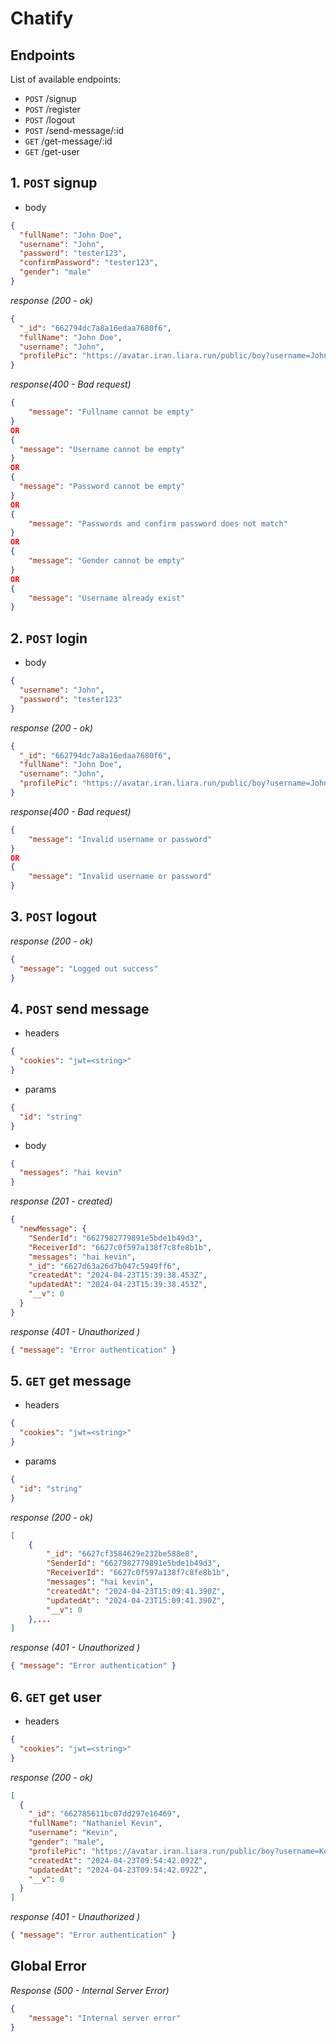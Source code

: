 # Chatify

## Endpoints

List of available endpoints:

- `POST` /signup
- `POST` /register
- `POST` /logout
- `POST` /send-message/:id
- `GET` /get-message/:id
- `GET` /get-user

## 1. `POST` signup

- body

```json
{
  "fullName": "John Doe",
  "username": "John",
  "password": "tester123",
  "confirmPassword": "tester123",
  "gender": "male"
}
```

_response (200 - ok)_

```json
{
  "_id": "662794dc7a8a16edaa7680f6",
  "fullName": "John Doe",
  "username": "John",
  "profilePic": "https://avatar.iran.liara.run/public/boy?username=John"
}
```

_response(400 - Bad request)_

```json
{
    "message": "Fullname cannot be empty"
}
OR
{
  "message": "Username cannot be empty"
}
OR
{
  "message": "Password cannot be empty"
}
OR
{
    "message": "Passwords and confirm password does not match"
}
OR
{
    "message": "Gender cannot be empty"
}
OR
{
    "message": "Username already exist"
}
```

## 2. `POST` login

- body

```json
{
  "username": "John",
  "password": "tester123"
}
```

_response (200 - ok)_

```json
{
  "_id": "662794dc7a8a16edaa7680f6",
  "fullName": "John Doe",
  "username": "John",
  "profilePic": "https://avatar.iran.liara.run/public/boy?username=John"
}
```

_response(400 - Bad request)_

```json
{
    "message": "Invalid username or password"
}
OR
{
    "message": "Invalid username or password"
}
```

## 3. `POST` logout

_response (200 - ok)_

```json
{
  "message": "Logged out success"
}
```

## 4. `POST` send message

- headers

```json
{
  "cookies": "jwt=<string>"
}
```

- params

```json
{
  "id": "string"
}
```

- body

```json
{
  "messages": "hai kevin"
}
```

_response (201 - created)_

```json
{
  "newMessage": {
    "SenderId": "6627982779891e5bde1b49d3",
    "ReceiverId": "6627c0f597a138f7c8fe8b1b",
    "messages": "hai kevin",
    "_id": "6627d63a26d7b047c5949ff6",
    "createdAt": "2024-04-23T15:39:38.453Z",
    "updatedAt": "2024-04-23T15:39:38.453Z",
    "__v": 0
  }
}
```

_response (401 - Unauthorized )_

```json
{ "message": "Error authentication" }
```

## 5. `GET` get message

- headers

```json
{
  "cookies": "jwt=<string>"
}
```

- params

```json
{
  "id": "string"
}
```

_response (200 - ok)_

```json
[
    {
        "_id": "6627cf3584629e232be588e8",
        "SenderId": "6627982779891e5bde1b49d3",
        "ReceiverId": "6627c0f597a138f7c8fe8b1b",
        "messages": "hai kevin",
        "createdAt": "2024-04-23T15:09:41.390Z",
        "updatedAt": "2024-04-23T15:09:41.390Z",
        "__v": 0
    },...
]
```

_response (401 - Unauthorized )_

```json
{ "message": "Error authentication" }
```

## 6. `GET` get user

- headers

```json
{
  "cookies": "jwt=<string>"
}
```

_response (200 - ok)_

```json
[
  {
    "_id": "662785611bc07dd297e16469",
    "fullName": "Nathaniel Kevin",
    "username": "Kevin",
    "gender": "male",
    "profilePic": "https://avatar.iran.liara.run/public/boy?username=Kevin",
    "createdAt": "2024-04-23T09:54:42.092Z",
    "updatedAt": "2024-04-23T09:54:42.092Z",
    "__v": 0
  }
]
```

_response (401 - Unauthorized )_

```json
{ "message": "Error authentication" }
```

## Global Error

_Response (500 - Internal Server Error)_

```JSON
{
    "message": "Internal server error"
}
```
